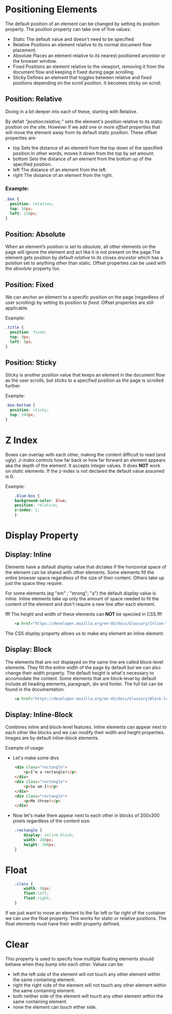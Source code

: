 # Positioning Elements

The default position of an element can be changed by setting its position property. The position property can take one of five values:
* Static
    The default value and doesn't need to be specified
* Relative
    Positions an element relative to its normal document flow placement.
* Absolute
    Places an element relative to its nearest positioned ancestor or the browser window.
* Fixed
    Positions an element relative to the viewport, removing it from the document flow and keeping it fixed during page scrolling.
* Sticky
    Defines an element that toggles between relative and fixed positions depending on the scroll position. It becomes sticky on scroll.

## Position: Relative
Diving in a bit deeper into each of these, starting with Relative.

By defalt *"postion:relative;"* sets the element's position relative to its static position on the site. However if we add one or more *offset properties* that will move the element away from its default static position. These offset properties are:

* top
Sets the distance of an element from the top down of the specified position.In other words, moves it down from the top by set amount.
* bottom
Sets the distance of an element from the bottom up of the specified position.
* left
The distance of an element from the left.
* right
The distance of an element from the right.

### Example:

```CSS
.box {
  position: relative;
  top: 50px;
  left: 120px;
}
```
## Position: Absolute

When an element’s position is set to *absolute*, all other elements on the page will ignore the element and act like it is not present on the page.The element gets position by default *relative* to its closes *ancestor* which has a poistion set to anything other than static.
Offset properties can be used with the *absolute* property too.

## Position: Fixed

We can anchor an element to a specific position on the page (regardless of user scrolling) by setting its position to *fixed*. Offset properties are still applicable.

Example:
```CSS
.title {
  position: fixed;
  top: 0px;
  left: 0px;
}
```

## Position: Sticky

Sticky is another position value that keeps an element in the document flow as the user scrolls, but sticks to a specified position as the page is scrolled further.

Example:
```CSS
.box-bottom {
  position: sticky;
  top: 240px;
}
```


# Z Index

Boxes can overlap with each other, making the content difficult to read (and ugly). *z-index* controls how far back or how far forward an element appears aka the depth of the element. It accepts integer values. It does **NOT** work on *static* elements. If the z-index is not declared the default value assumed is 0.

Example:
```CSS
    .blue-box {
    background-color: blue;
    position: relative;
    z-index: 1;
    }
```

# Display Property

## Display: Inline

Elements have a default *display* value that dictates if the horizontal space of the element can be shared with other elements. 
Some elements fill the entire browser space regardless of the size of their content. Others take up just the space they require.

For some elements (eg "em" ; "strong"; "a") the default *display* value is *inline*.
Inline elements take up only the amount of space needed to fit the content of the element and don't require a  new line after each element.

**!!!** The height and width of these elements can **NOT** be speciied in CSS.**!!!**

```HTML
    <a href="https://developer.mozilla.org/en-US/docs/Glossary/Inline-level_content"> MDN Documentation: Inline Content </a>
```

The CSS *display* property allows us to make any element an inline element.

## Display: Block

The elements that are not displayed on the same line are called block-level elements. They fill the entire width of the page by default but we can also change their width property. The default height is what's necessary to accomodate the content.
Some elements that are block-level by default include all heading elements, paragraph, div and footer.
The full list can be found in the documentation.
```HTML
    <a href="https://developer.mozilla.org/en-US/docs/Glossary/Block-level_content">MDN Documentation: Block-Level Content </a>
```

## Display: Inline-Block

Combines inline and block-level features. Inline elements can appear next to each other like blocks and we can modify their width and height properties.
Images are by default inline-block elements.

Example of usage:

- Let's make some divs

```HTML
    <div class="rectangle">
        <p>I’m a rectangle!</p>
    </div>
    <div class="rectangle">
        <p>So am I!</p>
    </div>
    <div class="rectangle">
        <p>Me three!</p>
    </div>
```
- Now let's make them appear next to each other in blocks of 200x300 pixels regardless of the content size.

```CSS
    .rectangle {
        display: inline-block;
        width: 200px;
        height: 300px;
    }
```

# Float
```CSS
    .class {
        width: 50px;
        float:left;
        float:right;
    }
```
If we just want to move an element to the far left or far right of the container we can use the float property. This works for static or relative positions.
The float elements must have their width property defined.

# Clear

This property is used to specify how multiple floating elements should behave when they bump into each other.
Values can be:

* left 
    the left side of the element will not touch any other element within the same containing element.
* right 
    the right side of the element will not touch any other element within the same containing element.
* both 
    neither side of the element will touch any other element within the same containing element.
* none 
    the element can touch either side.
